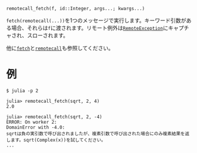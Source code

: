 ```
remotecall_fetch(f, id::Integer, args...; kwargs...)
```

`fetch(remotecall(...))`を1つのメッセージで実行します。キーワード引数がある場合、それらは`f`に渡されます。リモート例外は[`RemoteException`](@ref)にキャプチャされ、スローされます。

他に[`fetch`](@ref)と[`remotecall`](@ref)も参照してください。

# 例

```julia-repl
$ julia -p 2

julia> remotecall_fetch(sqrt, 2, 4)
2.0

julia> remotecall_fetch(sqrt, 2, -4)
ERROR: On worker 2:
DomainError with -4.0:
sqrtは負の実引数で呼び出されましたが、複素引数で呼び出された場合にのみ複素結果を返します。sqrt(Complex(x))を試してください。
...
```
